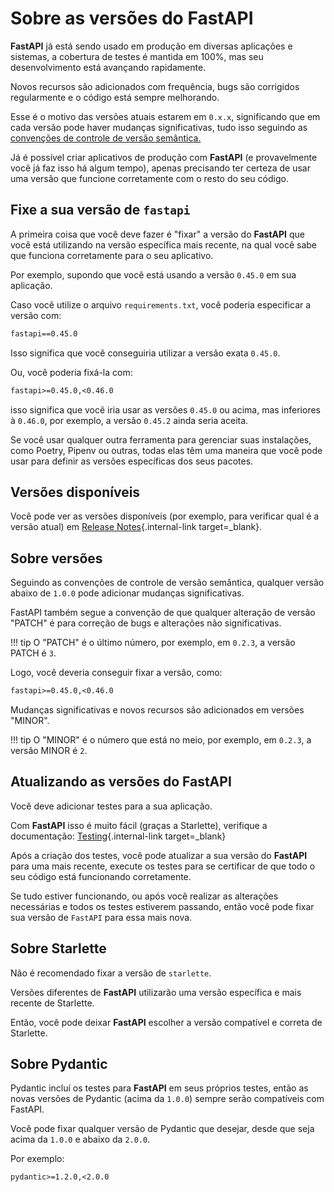 # Sobre as versões do FastAPI

**FastAPI** já está sendo usado em produção em diversas aplicações e sistemas, a cobertura de testes é mantida em 100%, mas seu desenvolvimento está avançando rapidamente.

Novos recursos são adicionados com frequência, bugs são corrigidos regularmente e o código está sempre melhorando.

Esse é o motivo das versões atuais estarem em `0.x.x`, significando que em cada versão pode haver mudanças significativas, tudo isso seguindo as <a href="https://semver.org/lang/pt-BR/" class="external-link" target="_blank">convenções de controle de versão semântica.</a>

Já é possível criar aplicativos de produção com **FastAPI** (e provavelmente você já faz isso há algum tempo), apenas precisando ter certeza de usar uma versão que funcione corretamente com o resto do seu código.

## Fixe a sua versão de `fastapi`

A primeira coisa que você deve fazer é "fixar" a versão do **FastAPI** que você está utilizando na versão específica mais recente, na qual você sabe que funciona corretamente para o seu aplicativo.

Por exemplo, supondo que você está usando a versão `0.45.0` em sua aplicação.

Caso você utilize o arquivo `requirements.txt`, você poderia especificar a versão com:

```txt
fastapi==0.45.0
```

Isso significa que você conseguiria utilizar a versão exata `0.45.0`.

Ou, você poderia fixá-la com:

```txt
fastapi>=0.45.0,<0.46.0
```

isso significa que você iria usar as versões `0.45.0` ou acima, mas inferiores à `0.46.0`, por exemplo, a versão `0.45.2` ainda seria aceita.

Se você usar qualquer outra ferramenta para gerenciar suas instalações, como Poetry, Pipenv ou outras, todas elas têm uma maneira que você pode usar para definir as versões específicas dos seus pacotes.

## Versões disponíveis

Você pode ver as versões disponíveis (por exemplo, para verificar qual é a versão atual) em [Release Notes](../release-notes.md){.internal-link target=\_blank}.

## Sobre versões

Seguindo as convenções de controle de versão semântica, qualquer versão abaixo de `1.0.0` pode adicionar mudanças significativas.

FastAPI também segue a convenção de que qualquer alteração de versão "PATCH" é para correção de bugs e alterações não significativas.

!!! tip
    O "PATCH" é o último número, por exemplo, em `0.2.3`, a versão PATCH é `3`.

Logo, você deveria conseguir fixar a versão, como:

```txt
fastapi>=0.45.0,<0.46.0
```

Mudanças significativas e novos recursos são adicionados em versões "MINOR".

!!! tip
    O "MINOR" é o número que está no meio, por exemplo, em `0.2.3`, a versão MINOR é `2`.

## Atualizando as versões do FastAPI

Você deve adicionar testes para a sua aplicação.

Com **FastAPI** isso é muito fácil (graças a Starlette), verifique a documentação: [Testing](../tutorial/testing.md){.internal-link target=\_blank}

Após a criação dos testes, você pode atualizar a sua versão do **FastAPI** para uma mais recente, execute os testes para se certificar de que todo o seu código está funcionando corretamente.

Se tudo estiver funcionando, ou após você realizar as alterações necessárias e todos os testes estiverem passando, então você pode fixar sua versão de `FastAPI` para essa mais nova.

## Sobre Starlette

Não é recomendado fixar a versão de `starlette`.

Versões diferentes de **FastAPI** utilizarão uma versão específica e mais recente de Starlette.

Então, você pode deixar **FastAPI** escolher a versão compatível e correta de Starlette.

## Sobre Pydantic

Pydantic incluí os testes para **FastAPI** em seus próprios testes, então as novas versões de Pydantic (acima da `1.0.0`) sempre serão compatíveis com FastAPI.

Você pode fixar qualquer versão de Pydantic que desejar, desde que seja acima da `1.0.0` e abaixo da `2.0.0`.

Por exemplo:

```txt
pydantic>=1.2.0,<2.0.0
```
